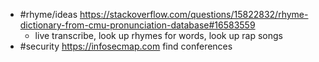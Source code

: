 - #rhyme/ideas https://stackoverflow.com/questions/15822832/rhyme-dictionary-from-cmu-pronunciation-database#16583559
	- live transcribe, look up rhymes for words, look up rap songs
- #security https://infosecmap.com find conferences